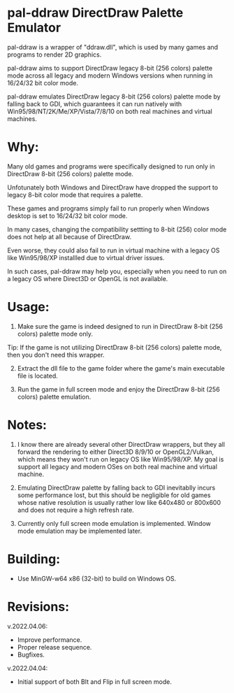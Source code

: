 # pal-ddraw DirectDraw Palette Emulator

pal-ddraw is a wrapper of "ddraw.dll", which is used by many games and programs to render 2D graphics.

pal-ddraw aims to support DirectDraw legacy 8-bit (256 colors) palette mode across all legacy and modern Windows versions when running in 16/24/32 bit color mode. 

pal-ddraw emulates DirectDraw legacy 8-bit (256 colors) palette mode by falling back to GDI, which guarantees it can run natively with Win95/98/NT/2K/Me/XP/Vista/7/8/10 on both real machines and virtual machines. 

# Why:

Many old games and programs were specifically designed to run only in DirectDraw 8-bit (256 colors) palette mode.

Unfotunately both Windows and DirectDraw have dropped the support to legacy 8-bit color mode that requires a palette.

These games and programs simply fail to run properly when Windows desktop is set to 16/24/32 bit color mode.

In many cases, changing the compatibility settting to 8-bit (256) color mode does not help at all because of DirectDraw.

Even worse, they could also fail to run in virtual machine with a legacy OS like Win95/98/XP installled due to virtual driver issues.

In such cases, pal-ddraw may help you, especially when you need to run on a legacy OS where Direct3D or OpenGL is not available.

# Usage:

1. Make sure the game is indeed designed to run in DirectDraw 8-bit (256 colors) palette mode only.

Tip: If the game is not utilizing DirectDraw 8-bit (256 colors) palette mode, then you don't need this wrapper.

2. Extract the dll file to the game folder where the game's main executable file is located.

3. Run the game in full screen mode and enjoy the DirectDraw 8-bit (256 colors) palette emulation.

# Notes:

1. I know there are already several other DirectDraw wrappers, but they all forward the rendering to either Direct3D 8/9/10 or OpenGL2/Vulkan, which means they won't run on legacy OS like Win95/98/XP. My goal is support all legacy and modern OSes on both real machine and virtual machine.

2. Emulating DirectDraw palette by falling back to GDI inevitablly incurs some performance lost, but this should be negligible for old games whose native resolution is usually rather low like 640x480 or 800x600 and does not require a high refresh rate.

3. Currently only full screen mode emulation is implemented. Window mode emulation may be implemented later. 

# Building:

- Use MinGW-w64 x86 (32-bit) to build on Windows OS.

# Revisions:

v.2022.04.06:
- Improve performance.
- Proper release sequence.
- Bugfixes.

v.2022.04.04:
- Initial support of both Blt and Flip in full screen mode.

